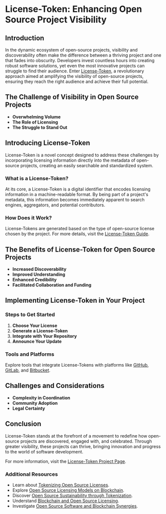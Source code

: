 # License-Token: Enhancing Open Source Project Visibility

## Introduction

In the dynamic ecosystem of open-source projects, visibility and discoverability often make the difference between a thriving project and one that fades into obscurity. Developers invest countless hours into creating robust software solutions, yet even the most innovative projects can struggle to find their audience. Enter [License-Token](https://example-license-token.org), a revolutionary approach aimed at amplifying the visibility of open-source projects, ensuring they reach the right audience and achieve their full potential.

## The Challenge of Visibility in Open Source Projects

- **Overwhelming Volume**
- **The Role of Licensing**
- **The Struggle to Stand Out**

## Introducing License-Token

License-Token is a novel concept designed to address these challenges by incorporating licensing information directly into the metadata of open-source projects, creating an easily searchable and standardized system.

### What is a License-Token?

At its core, a License-Token is a digital identifier that encodes licensing information in a machine-readable format. By being part of a project's metadata, this information becomes immediately apparent to search engines, aggregators, and potential contributors.

### How Does it Work?

License-Tokens are generated based on the type of open-source license chosen by the project. For more details, visit the [License-Token Guide](https://example-license-token-guide.org).

## The Benefits of License-Token for Open Source Projects

- **Increased Discoverability**
- **Improved Understanding**
- **Enhanced Credibility**
- **Facilitated Collaboration and Funding**

## Implementing License-Token in Your Project

### Steps to Get Started

1. **Choose Your License**
2. **Generate a License-Token**
3. **Integrate with Your Repository**
4. **Announce Your Update**

### Tools and Platforms

Explore tools that integrate License-Tokens with platforms like [GitHub](https://github.com), [GitLab](https://gitlab.com), and [Bitbucket](https://bitbucket.org).

## Challenges and Considerations

- **Complexity in Coordination**
- **Community Adoption**
- **Legal Certainty**

## Conclusion

License-Token stands at the forefront of a movement to redefine how open-source projects are discovered, engaged with, and celebrated. Through greater visibility, these projects can thrive, bringing innovation and progress to the world of software development. 

For more information, visit the [License-Token Project Page](https://example-license-token.org).

### Additional Resources

- Learn about [Tokenizing Open Source Licenses](https://www.license-token.com/wiki/tokenizing-open-source-licenses).
- Explore [Open Source Licensing Models on Blockchain](https://www.license-token.com/wiki/open-source-licensing-models-on-blockchain).
- Discover [Open Source Sustainability through Tokenization](https://www.license-token.com/wiki/sustainability-of-open-source-through-tokenization).
- Understand [Blockchain and Open Source Licensing](https://www.license-token.com/wiki/blockchain-and-open-source-licensing).
- Investigate [Open Source Software and Blockchain Synergies](https://www.license-token.com/wiki/open-source-software-and-blockchain-synergies).